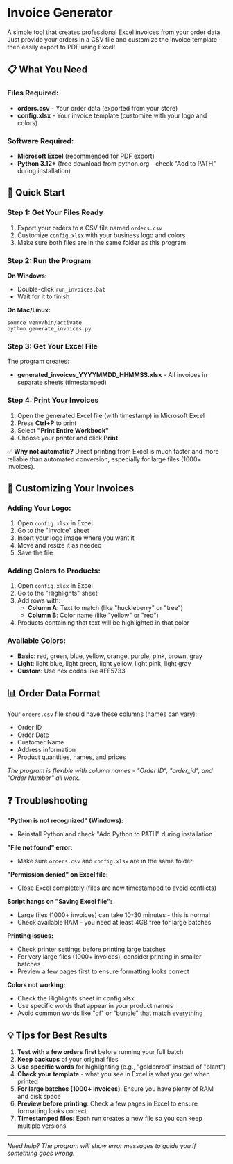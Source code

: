# Invoice Generator

A simple tool that creates professional Excel invoices from your order data. Just provide your orders in a CSV file and customize the invoice template - then easily export to PDF using Excel!

## 📋 What You Need

### Files Required:
- **orders.csv** - Your order data (exported from your store)
- **config.xlsx** - Your invoice template (customize with your logo and colors)

### Software Required:
- **Microsoft Excel** (recommended for PDF export)
- **Python 3.12+** (free download from python.org - check "Add to PATH" during installation)

## 🚀 Quick Start

### Step 1: Get Your Files Ready
1. Export your orders to a CSV file named `orders.csv`
2. Customize `config.xlsx` with your business logo and colors
3. Make sure both files are in the same folder as this program

### Step 2: Run the Program

**On Windows:**
- Double-click `run_invoices.bat`
- Wait for it to finish

**On Mac/Linux:**
```
source venv/bin/activate
python generate_invoices.py
```

### Step 3: Get Your Excel File
The program creates:
- **generated_invoices_YYYYMMDD_HHMMSS.xlsx** - All invoices in separate sheets (timestamped)

### Step 4: Print Your Invoices
1. Open the generated Excel file (with timestamp) in Microsoft Excel
2. Press **Ctrl+P** to print
3. Select **"Print Entire Workbook"**
4. Choose your printer and click **Print**

✅ **Why not automatic?** Direct printing from Excel is much faster and more reliable than automated conversion, especially for large files (1000+ invoices).

## 🎨 Customizing Your Invoices

### Adding Your Logo:
1. Open `config.xlsx` in Excel
2. Go to the "Invoice" sheet
3. Insert your logo image where you want it
4. Move and resize it as needed
5. Save the file

### Adding Colors to Products:
1. Open `config.xlsx` in Excel
2. Go to the "Highlights" sheet
3. Add rows with:
   - **Column A**: Text to match (like "huckleberry" or "tree")
   - **Column B**: Color name (like "yellow" or "red")
4. Products containing that text will be highlighted in that color

### Available Colors:
- **Basic**: red, green, blue, yellow, orange, purple, pink, brown, gray
- **Light**: light blue, light green, light yellow, light pink, light gray
- **Custom**: Use hex codes like #FF5733

## 📊 Order Data Format

Your `orders.csv` file should have these columns (names can vary):
- Order ID
- Order Date
- Customer Name
- Address information
- Product quantities, names, and prices

*The program is flexible with column names - "Order ID", "order_id", and "Order Number" all work.*

## ❓ Troubleshooting

**"Python is not recognized" (Windows):**
- Reinstall Python and check "Add Python to PATH" during installation

**"File not found" error:**
- Make sure `orders.csv` and `config.xlsx` are in the same folder

**"Permission denied" on Excel file:**
- Close Excel completely (files are now timestamped to avoid conflicts)

**Script hangs on "Saving Excel file":**
- Large files (1000+ invoices) can take 10-30 minutes - this is normal
- Check available RAM - you need at least 4GB free for large batches

**Printing issues:**
- Check printer settings before printing large batches
- For very large files (1000+ invoices), consider printing in smaller batches
- Preview a few pages first to ensure formatting looks correct

**Colors not working:**
- Check the Highlights sheet in config.xlsx
- Use specific words that appear in your product names
- Avoid common words like "of" or "bundle" that match everything

## 💡 Tips for Best Results

1. **Test with a few orders first** before running your full batch
2. **Keep backups** of your original files  
3. **Use specific words** for highlighting (e.g., "goldenrod" instead of "plant")
4. **Check your template** - what you see in Excel is what you get when printed
5. **For large batches (1000+ invoices)**: Ensure you have plenty of RAM and disk space
6. **Preview before printing**: Check a few pages in Excel to ensure formatting looks correct
7. **Timestamped files**: Each run creates a new file so you can keep multiple versions

---

*Need help? The program will show error messages to guide you if something goes wrong.*